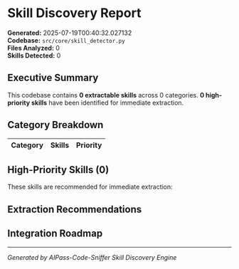 # Skill Discovery Report

**Generated:** 2025-07-19T00:40:32.027132  
**Codebase:** `src/core/skill_detector.py`  
**Files Analyzed:** 0  
**Skills Detected:** 0

## Executive Summary

This codebase contains **0 extractable skills** across 0 categories. 
**0 high-priority skills** have been identified for immediate extraction.

## Category Breakdown

| Category | Skills | Priority |
|----------|---------|----------|

## High-Priority Skills (0)

These skills are recommended for immediate extraction:

## Extraction Recommendations

## Integration Roadmap


---
*Generated by AIPass-Code-Sniffer Skill Discovery Engine*

